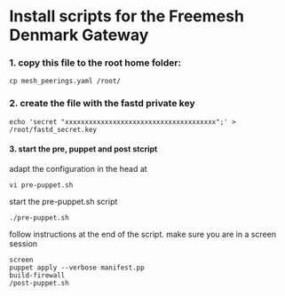 # Install scripts for the Freemesh Denmark Gateway

### 1. copy this file to the root home folder:

    cp mesh_peerings.yaml /root/

### 2. create the file with the fastd private key

    echo 'secret "xxxxxxxxxxxxxxxxxxxxxxxxxxxxxxxxxxxxxx";' > /root/fastd_secret.key

#### 3. start the pre, puppet and post stcript

adapt the configuration in the head at

    vi pre-puppet.sh

start the pre-puppet.sh script

    ./pre-puppet.sh

follow instructions at the end of the script. make sure you are in a screen session

    screen
    puppet apply --verbose manifest.pp
    build-firewall
    /post-puppet.sh
